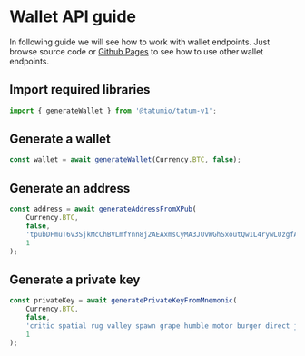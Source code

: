 # Wallet API guide

In following guide we will see how to work with wallet endpoints. Just browse source code
or [Github Pages](https://tatumio.github.io/tatum-js/) to see how to use other wallet endpoints.

## Import required libraries

```typescript
import { generateWallet } from '@tatumio/tatum-v1';
```

## Generate a wallet

```typescript
const wallet = await generateWallet(Currency.BTC, false);
```

## Generate an address

```typescript
const address = await generateAddressFromXPub(
    Currency.BTC,
    false,
    'tpubDFmuT6v3SjkMcChBVLmfYnn8j2AEAxmsCyMA3JUvWGhSxoutQw1L4rywLUzgfAdkE894gJrFqTqCvV6neUYXGQFmd61G6D6XsTr93tZi237',
    1
);
```

## Generate a private key

```typescript
const privateKey = await generatePrivateKeyFromMnemonic(
    Currency.BTC,
    false,
    'critic spatial rug valley spawn grape humble motor burger direct jump galaxy still swim foot real vast tribe blast fence virtual away spice funny',
    1
);
```
